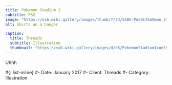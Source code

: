 ```yaml
---
title: Pokemon Stadium 2
subtitle: PS2
image: "https://ssb.wiki.gallery/images/thumb/7/73/SSBU-Pok%C3%A9mon_Stadium_2.png/800px-SSBU-Pok%C3%A9mon_Stadium_2.png"
alt: Shirts on a hanger

caption:
  title: Threads
  subtitle: Illustration
  thumbnail: "https://ssb.wiki.gallery/images/d/d5/PokemonStadiumIconSSBU.png"
---
```

Uhhh

#{:.list-inline}
#- Date: January 2017
#- Client: Threads
#- Category: Illustration

